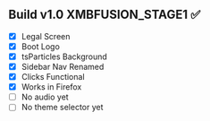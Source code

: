 ## Build v1.0 XMBFUSION_STAGE1 ✅
- [x] Legal Screen
- [x] Boot Logo
- [x] tsParticles Background
- [x] Sidebar Nav Renamed
- [x] Clicks Functional
- [x] Works in Firefox
- [ ] No audio yet
- [ ] No theme selector yet